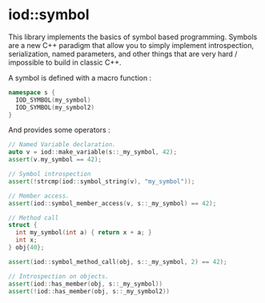 
iod::symbol
=================================

This library implements the basics of symbol based
programming. Symbols are a new C++ paradigm that allow you to simply
implement introspection, serialization, named parameters, and other
things that are very hard / impossible to build in classic C++.

A symbol is defined with a macro function :

```c++
namespace s {
  IOD_SYMBOL(my_symbol)
  IOD_SYMBOL(my_symbol2)
}
``` 

And provides some operators :

```c++
// Named Variable declaration.
auto v = iod::make_variable(s::_my_symbol, 42);
assert(v.my_symbol == 42);

// Symbol introspection
assert(!strcmp(iod::symbol_string(v), "my_symbol"));

// Member access.
assert(iod::symbol_member_access(v, s::_my_symbol) == 42);  

// Method call
struct {
  int my_symbol(int a) { return x + a; }
  int x;
} obj{40};

assert(iod::symbol_method_call(obj, s::_my_symbol, 2) == 42);

// Introspection on objects.
assert(iod::has_member(obj, s::_my_symbol))
assert(!iod::has_member(obj, s::_my_symbol2))
```
